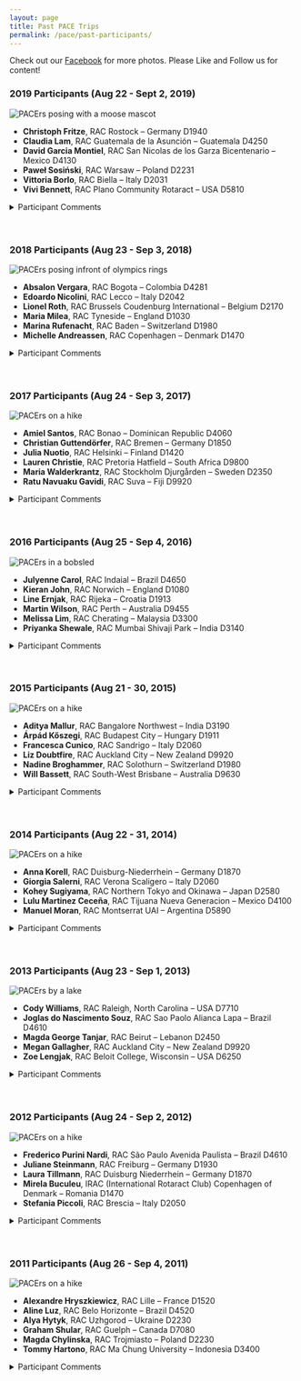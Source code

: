 ```yaml
---
layout: page
title: Past PACE Trips
permalink: /pace/past-participants/
---
```


Check out our [Facebook](https://www.facebook.com/PACERotaract/) for more photos. Please Like and Follow us for content!

### 2019 Participants (Aug 22 - Sept 2, 2019)

![PACErs posing with a moose mascot](/assets/images/EY_2019-08-24_P0010.jpg)

* **Christoph Fritze**, RAC Rostock – Germany D1940
* **Claudia Lam**, RAC Guatemala de la Asunción – Guatemala D4250
* **David Garcia Montiel**, RAC San Nicolas de los Garza Bicentenario – Mexico D4130
* **Paweł Sosiński**, RAC Warsaw – Poland D2231
* **Vittoria Borlo**, RAC Biella – Italy D2031
* **Vivi Bennett**, RAC Plano Community Rotaract – USA D5810

<details><br/>
  <summary>Participant Comments</summary>

Applying for PACE is a decision you definitely won´t regret! The trip offered everything – from breathtaking nature experiences to great city tours and nice social events. Its organizers are truly committed to make you feel comfortable, safe and happy during the whole time. You will meet amazing people – and miss them at the end. If you want to discover Canada, are interested in meeting new people from around the world and like being active, this is exactly the right trip! **-Christoph**

The trip is a dream! From the moment you arrive and someone from the coordinators pick you up until the moment you have to say goodbye. You stay with the best memories of an unforgettable experience. It is worth going! Good organization. BC is beautiful in all aspects: People, food, culture, history, landscapes, animals. You have time to meet, to enjoy. Many laughs will arise that you will never forget. You know friends from other parts of the world and you will always carry them in your heart. **-Claudia**

PACE 2019 is the best experience of my life! This trip is full of amazing people, cities, views and culture. I couldn’t ask for a better group, 6 strangers that since the first moment became such as good friends for life! Canadians are very nice people; everyone made us feel comfortable and welcome in their country and home! The culture is beautiful. This trip is full of incredible activities, so much so that for me it was like traveling a whole month! The committee has a perfect organization; we enjoyed so much! I felt in love with Whistler and Victoria; small cities but beautiful! Grouse Grind, Chief and Blackcomb mountain… Outstanding! Most of the activities were first times for me so I was so excited. Do not hesitate and apply for this experience next time! Highly recommended by the #NapGuy **-David**

Are you wondering: “Should I visit Canada and British Columbia?”? Do not think too much about it, just do it, listen to Shia LaBeouf 😉 PACE 2019 for me was the best adventure of my life and milestone in self improvement. Before PACE I was not sure if I want to travel abroad. Now I can’t imagine my life without visiting other countries. Within only 10 days I met a lot of amazing people, from which I learned a lot. PACERS told me about their countries and hosts showed me different sides of British Columbia (they prepared plenty of activities!). Every day was intense and breathtaking! You will not regret taking part in PACE. It will be one of your great experience in your life. **-Paweł**

Hello, I am Vittoria, from District 2031 (Italy). PACE experience was absolutely A-M-A-Z-I-N-G! You get the opportunity to spend 10 days with awesome people from all over the world. At the beginning they are perfect strangers but – in the end – they are amazing trip MATES and Rotaract siblings! PACE is more than an “holiday” experience. (Actually, it is not a holiday at all !! you will discover it VERY SOON!) 😊 PACE is about sharing and learning. Sharing past-experiences, present time, opinions and ideas. All this sharing is translated into learnings.I learnt what other Rotaract clubs do (and I will pick up some ideas), I learnt a lot about Canada’s traditions cultures and history. Most of all, I learn a bit more to be a global citizen! I cannot neither explain nor list all the activities we did. (the list will be too long!!). I just suggest you to jump into this experience! Wish you to enjoy, learn and share as much as possible! **-Vittoria**

PACE was one of the best experiences I’ve had and as a Rotaractor I feel very grateful and lucky for having been able to participate in this wonderful trip. I had a blast and learned a lot from other people I got to meet and share with. It’s unbelievable to see how complete strangers can become great friends and connect in such a short period of time. This trip made me love Canada and Canadians more than before and it taught me that I can do anything I put my mind to.  The organizers really put their heart into it and make sure that everyone is taken care of at all times. It definitely went above and beyond my expectations, the views were stunning, the food was good and all people making this happen were very fun and caring. I loved being hosted by rotarians and getting to spend time with them as well. I would recommend this trip over and over again! **-Vivi**
</details><br/><br/>

### 2018 Participants (Aug 23 - Sep 3, 2018)

![PACErs posing infront of olympics rings](/assets/images/2018.jpg)

* **Absalon Vergara**, RAC Bogota – Colombia D4281
* **Edoardo Nicolini**, RAC Lecco – Italy D2042
* **Lionel Roth**, RAC Brussels Coudenburg International – Belgium D2170
* **Maria Milea**, RAC Tyneside – England D1030
* **Marina Rufenacht**, RAC Baden – Switzerland D1980
* **Michelle Andreassen**, RAC Copenhagen – Denmark D1470

<details><br/>
  <summary>Participant Comments</summary>

I just don’t have words to express how I felt during my stay in Canada and specially during PACE2018. The Canadian culture is overall the greatest culture I have met. People is kind, nice, lovely and very welcoming, they make you feel you are at home, and that is something priceless. PACE2018 for me was the perfect opportunity to fall in love with Canada and to make me feel more into the idea of moving over in my near future. There is so much to do in BC that you will not believe it. Do not hesitate to apply for this trip and get your self into one of the best experiences you will have in your life! Guys I love you all!! -**Absalon**

If you want to live one of the best experiences in your life, apply to this trip! You will make wonderful excursions, you will meet unique and special friends, you will have fun every single day and you will see the most beautiful landscapes in the world. This experience will change your life!! -**Edoardo**

The Pace edition 2018 was just amazing! A great group of 6 trippers completed by amazing organisers made those 10 days unforgettable! British Columbia is an amazing place that every person that called itself a tripper should see one day. A wonderful Pacific coast surrounded by beautiful trees and giant mountain where amazing and beautiful cities like Victoria, Vancouver or Whistler stand! This trip is not made for tourists but for adventurers from a cold lake in Whistler to the Mountain pikes of Grouse Grind and the Chief or from the little cute street of the capital Victoria to every corner of the gigantic Vancouver, there is no time to get bored! Thank to the different cultures present via the immigration in BC, I had the opportunity to travel the world via food. The difficulty and accessibility in the same time of physical activities were a perfect balance for everyone in research of adventures after some hard-working months back home. It is a trip to be done for every Rotaractor in the world that loves to have sensations and in need of discoveries! -**Lionel**

PACE is more than you would expect. However, you think PACE will be like – scratch that. It will surprise you in so many ways. I loved everything about this trip – the people, the activities, the food, the places we’ve seen and everything that we have experienced together, as friends. I think PACE is a great example of what Rotaract is and goes to show how people that have never met can become instant friends and miss each other dearly after the trip ends. Be warned – you will be heartbroken after this trip as you will miss having all those amazing people in your life, on a daily basis, once you are back home. I strongly feel that every Rotaractor should experience a trip like PACE – it’s a one of a kind opportunity. -**Maria**

PACE offers so many amazing experiences which makes it impossible to choose just one favourite activity. There is something on the program for everyone. From physical activities to culture to ethnic food, you get a great insight of British Columbia’s beauty and multicultural identity. What makes it even better, is that you get to share all of with a bunch of wonderful people, that become friends for life. I’m grateful I got the opportunity to be part of PACE and can only recommend this trip! I wish this trip never ended and I could’ve just stayed in Vancouver for good! <3 -**Marina**

PACE was the best 10 days of experience I ever had!! BC was so beautiful, the mountains, the sea, the woods, all together gives me the most beautiful country I ever have seen. I didn’t imagine that I would have a new family in 10 days. Maria, Abs, Lio, Marina, Eddie, and the best local Rotaract Guides, made the trip unforgettable. If you want to make new friends, learn about new culture, try new food, see a beautiful country, be active and have a lot of fun, then PACE is the perfect trip, it has it all!! Go for it! -**Michelle**
</details><br/><br/>

### 2017 Participants (Aug 24 - Sep 3, 2017)

![PACErs on a hike](/assets/images/pace_trip_2017.jpg)


* **Amiel Santos**, RAC Bonao – Dominican Republic D4060
* **Christian Guttendörfer**, RAC Bremen – Germany D1850
* **Julia Nuotio**, RAC Helsinki – Finland D1420
* **Lauren Christie**, RAC Pretoria Hatfield – South Africa D9800
* **Maria Walderkrantz**, RAC Stockholm Djurgården – Sweden D2350
* **Ratu Navuaku Gavidi**, RAC Suva – Fiji D9920


<details><br/>
  <summary>Participant Comments</summary>

PACE Rocks! Best Trip EVER. BC is such a beautiful place with breathtaking nature, happy and kind people but mostly it’s such a multicultural environment. I had the chance to experience 10 days full of experiences, making new friends all along the way. Friends for live. Visiting Grandville and the craft beers tasting was really fun and educational. I have to thank everybody who made this experience possible, I have no words to express my gratitude. -**Amiel**

Sometimes in life you just happen to meet people. People that will fill your heart with joy and make your life richer. People that will bestow you a one in a lifetime experience and will be friends you will never want to leave again. This sometimes is PACE. You come for a trip and go with your memory full of adventures and your heart bursting with love. Love for the breathtaking landscapes of British Columbia. Love for the delicious Food and snacks and drinks you are presented with and most of all the love for the incredible people from all over the world you will meet there. When there is a perfect example of what Rotaract friendship means and what it can do, then you will be blow away by the hospitality you will experience on this trip.  From the Mountaintops of Whistler to the Port of Victoria and the woods of Vancouver and the steep ascent of the Grind and the Chief, I fell in love with the area and its inhabitants. I am so thankful that I was given the opportunity and the chance to find family so far from home. A place to where I always will come back again and feel welcome and a bunch of awesome people I will never forget in my lifetime. It is worth every last mile you travel for it. It is a hell of a ride!! Go make it one of yours as well. -**Christian**

PACE2017 was an unbelievably beautiful experience and I feel so grateful that I had the opportunity to be a part of it! It’s a great journey that combines amazing nature, beautiful cities, countless number of fun activities, food, culture, knowledge, doing good, Rotaract and Rotary, and above all, open and warm-hearted people. If these are things that you love, you should definitely apply because PACE is a unique way to experience the beautiful British Columbia in lovely company! One thing you need to know beforehand, though: Canada will steal your heart <3 -**Julia**

What ever you are doing instead of applying to PACE is a waste of your time. This was honestly the greatest travel experience of my life so far – I have never had such a fun filled, jam packed amazing experience with such fantastic like-minded people. This is a wonderful example of how Rotary can take you places – see you all at RI 2019! -**Lauren**

I’ve always traveled a lot and thought I had seen and tried on most things by now. I was WRONG. PACE exceeded my expectations by far and I tried on so many things for the first time! Tandem cycling, hiking, dragon boating, kayaking, pubcrawling, bull riding, line dancing, prom, eating ramen, beaver tails and dim sum – the list goes on and on and on. I would summarize PACE as one of the best, if not the very best experience possible within Rotaract. You truly get the whole package – great guides, local Rotaractors and hosts, amazing food, even more amazing activities and memories for life. It’s just a win-win-win all the way through. If I can promise anything, it is that you WILL regret it if you don’t apply next year (if I could, I’d do it over and over again). Best trip ever! -**Maria**

I can confidently say PACE has been my best trip (so far). The picturesque mountains, the beautiful (but cold) Pacific Ocean and the acres of woodland as far as the eyes could see provided a beautiful natural backdrop to a week that went by faster than it began. From racing between transit lines, running on only 5 hours of sleep, trying new food, meeting new friends, powering the strenuous hikes after a long night out and keeping up with a hectic set schedule. It was truly unforgettable and I would not have had it any other way with any other group of beautiful humans. Christian (eins), Lauren (drie), Julia (nelja), Maria (fem) and Amiel (seis), all made the trip even more than it was. Our random public dance parties, group hugs, silly selfies, loud count offs and carpool karaoke’s definitely left its mark across British Columbia (BC). Topped with the amazing PACE organizers and guiding Rotaractors who made each day even more memorable, there is no better way to explore BC than through PACE, as you get the true Canadian experience. Trust me; this is one of those bucket list items you never knew you needed!!!
Vinaka and Loloma’s from Fiji -**Ratu**
</details><br/><br/>

### 2016 Participants (Aug 25 - Sep 4, 2016)

![PACErs in a bobsled](/assets/images/DSC_0052.jpg)

* **Julyenne Carol**, RAC Indaial – Brazil D4650
* **Kieran John**, RAC Norwich – England D1080
* **Line Ernjak**, RAC Rijeka – Croatia D1913
* **Martin Wilson**, RAC Perth – Australia D9455
* **Melissa Lim**, RAC Cherating – Malaysia D3300
* **Priyanka Shewale**, RAC Mumbai Shivaji Park – India D3140

<details><br/>
  <summary>Participant Comments</summary>

No words can describe how awesome this PACE Trip 2016 was. We had a chance to get know a different country and wonderful people at the same time that we experienced a lifetime of adventures, put together in 10 amazing days in the beautiful British Columbia!  Outstanding views, amazing meals, incredible activities that includes biking, hiking, cooking, ice skating, and collecting so many memories in Vancouver, Burnaby, Richmond, Whistler, Victoria, and more! All of that while getting to know the others PACERS, learn about their cultures, getting to know the amazing committee that gave us an unforgettable and perfect roundtrip, the hosts that welcome us in their homes and the other Rotarys and Rotaracts that sponsor this trip and make this opportunity happen, just thank  you so much!  I’ll never forget this experience and I recommend to every Rotaractor in the whole world!  I had the time of my life, and a piece of my heart will always be in Canada, and in Malaysia, Croatia, India, Australia and England!  <3  Love you all! -**Julyenne**

As a relatively new Rotaractor, I couldn’t have picked a better first round trip! It was a fantastic way to explore British Columbia, and more importantly make some new friends from around the world. Don’t hesitate in applying for PACE, I promise you, you won’t regret it! -**Kieran**

PACE – best Rotaract roundtrip ever!! Beautiful nature, very kind enthusiastic friendly people, wonderful places, awesome food, amazing activities (even the hikes). Once in a lifetime experience. British Columbia was so much more of what I’ve expected, stole a piece of my heart. Big thanks to the fantastic organizers, the hosts, the super crazy lovely awesome pacers (July, Melissa, Priyanka, Kieran, Martin) and all the Rotaractors and Rotarians involved. You did an amazing job and made this experience unforgettable! I really felt like home. A true example of what Rotaract and Rotary community is all about. Don’t think twice to apply! It’s a must-do! You wont regret it, promise! -**Lina**

PACE 2016 was such an amazing experience! We were welcomed into an amazing country of beautiful majestic mountains, glistening lakes and flowing rivers. There was so much to see and to do and to explore! Travelling across British Columbia we hiked, cycled and kayaked to the next hidden gem awaiting for us around every corner. Everyone we met was so friendly, fun and full of enthusiasm. The local Rotaractors and Rotarians ensured we had every need met and were well looked after. It was the perfect opportunity to meet some fantastic people around the globe, working to make the world a better place through international goodwill and boosting friendships. I couldn’t recommend this trip more highly than that I’d love to do it all again! -**Martin**

If you’re looking for a round trip that brings you to the non-touristy, only-locals-know-best places, foods, and things to do, then PACE is for you! For the past 10 days, I had great time experiencing British Columbia with five other International Rotaractors. All that beautiful weather, fun fun fun activities, delicious food, silly jokes, crazy dancing and laughter will forever etched in my memory. I’m truly honored to be part of this amazing experience. Two thumbs up !! BIG WET KISSES to the PACE organizers to have arranged such a wonderful trip!!! TERIMA KASIH!! -**Melissa**

If I had to choose one word to describe this experience, it would probably have to be coined. That is how amazing the PACE trip was and I do not have enough words to do justice to the experience!  This being my first international trip and my first Rotaract roundtrip, I consider myself very fortunate to have been selected for such a wonderful experience. The PACE trip is so brilliantly and intricately planned to give you the best insights into the magical and multifaceted province of British Columbia. Right from the warmest welcome in the country by Rotarians and Rotaractors, the mesmerizing landscapes, majestic mountains, unforgettable experiences, friendships to last for a lifetime, super exciting activities, best fellow PACE participants, the most amazing bunch of dynamic and committed Rotaractors, PACE covers it all. I lost track of how many times I was awestruck throughout the trip. It is incredible how you get to experience so many extraordinary things in such a short span of time which ultimately bring about so much change within you and teach you such valuable lessons. Throughout the trip these little but powerful incidents took place which managed to teach me so much about myself and life. What you take back from this trip are memories to last a lifetime and friendships that extend to every corner of the globe. Those 10 beautiful days were nothing less than a dream for me. Thanks to PACE, a part of me will always belong to Beautiful British Columbia. I’m glad I applied for this program and you should too ☺ -**Priyanka**
</details><br/><br/>

### 2015 Participants (Aug 21 - 30, 2015)

![PACErs on a hike](/assets/images/PACE2015.jpg)

* **Aditya Mallur**, RAC Bangalore Northwest – India D3190
* **Árpád Kőszegi**, RAC Budapest City – Hungary D1911
* **Francesca Cunico**, RAC Sandrigo – Italy D2060
* **Liz Doubtfire**, RAC Auckland City – New Zealand D9920
* **Nadine Broghammer**, RAC Solothurn – Switzerland D1980
* **Will Bassett**, RAC South-West Brisbane – Australia D9630

<details><br/>
  <summary>Participant Comments</summary>

After going through 10 days of amazing fun, adventure and learning, I should say that I have been really lucky to have been chosen for the PACE 2015 program. Though I had seen pictures of Pacific Canada on the internet, this part of the world is really a piece of paradise on earth. The sheer beauty of the place is not to be missed. The meticulous planning of the organizers, the warmth of the hosts and the cheerfulness of the Rotarians, Rotaractors and participants ensured that there was never a dull moment. I am going to treasure the experiences from this trip all my life. -**Aditya**

PACE was one of the best trips in my life…if not the best. Beautiful hikes, picturesque landscapes, friendly and kind people, awesome food, amazing activities, great company. Canada and Vancouver are everything what I expected, and even more. Thanks for the organizers, who did and an amazing job, that sets an example for trips all around the world to follow. If I can give you one advice: don’t hesitate even a minute, just apply! -**Árpád**

PACE is definitely a must-do for every Rotaractor! It is incredible how many things we had the opportunity to do and see in only 10 days. Everything was well-organized and people were welcoming, friendly and enthusiastic. It is not only a roundtrip but a full experience that allowed us to build some new relationships and get lots of new ideas for our clubs at home. If you have the opportunity to be one of the next PACERS, I only recommend you to follow the flow and trust the guides, without thinking too much about the schedule. Leave your doubts and fears at home. You definitely won’t be disappointed! (PS: Get ready to fall in love with British Columbia). -**Francesca**

PACE was a once in a lifetime trip without a doubt. I met some amazing people and feel like I really got to know Vancouver whilst seeing some other parts of beautiful Canada. There were so many things to see and do and great people to meet. I certainly won’t forget this trip or the people I made it with! -**Liz**

It’s just a big big WOW. Don’t expect anything, just apply! It will be better than what you could ever imagine. PACE is packed with fun activities, which can put you to your limit. You will see Vancouver area through the eyes of locals. I am so thankful for this experience about culture, willingness, involvement and service above self, enthusiasm and most important: friendship. The committee, participating local Rotaractors, Rotarians, friends and family of those involved are open-mined and provide you a home away from home. I left my heart in Vancouver. Thx PACE2015! -**Nadine**

What an amazing example of international networking within Rotaract. Starting with being warmly welcomed from the get-go, I got to meet an amazing group of locals and fellow PACE participants from around the world. We saw bears and lumberjacks, hiked mountains, had a BBQ with local Rotarians by a pristine Canadian blue lake, went for high tea in Victoria, cycled Stanley Park, tried poutine and beaver’s tail and so much more – sound great doesn’t it? Don’t think about applying, just do it. Would reapply for next year if I could. -**Will**

</details><br/><br/>

### 2014 Participants (Aug 22 - 31, 2014)

![PACErs on a hike](/assets/images/DSC_0400.jpg)

* **Anna Korell**, RAC Duisburg-Niederrhein – Germany D1870
* **Giorgia Salerni**, RAC Verona Scaligero – Italy D2060
* **Kohey Sugiyama**, RAC Northern Tokyo and Okinawa  – Japan D2580
* **Lulu Martinez Ceceña**, RAC Tijuana Nueva Generacion – Mexico D4100
* **Manuel Moran**, RAC Montserrat UAI – Argentina D5890

<details><br/>
  <summary>Participant Comments</summary>

PACE 2014 – What an amazing trip! As it was my first time to visit Canada as well as taking part in a Rotaract trip there are no words to describe how thankful I am to have been chosen as a participant. I enjoyed every single day of the trip and definitely made friends for life! Thanks to the whole PACE team, all the guides, hosts and of course to the other PACERS (Lulu, Giorgia, Manu and Kohey) who affected this trip to become an unforgettable experience! I hope to see you all again in the near future!!! -**Anna**

Vancouver definitely stole a piece of my heart. PACE trip gave me the opportunity of living 10 days that I’ll never forget in my life. I feel very lucky because I had the chance to discover the city in the best possible way: we were guided by an enthusiastic and committed group of great people, that everyday gave their best to show us Vancouver and the surroundings, entertain us, challenge our limits and build life lasting friendships. I loved hiking mountains, visiting the nearby cities of Victoria and Whistler, walking through the city and partying during the night. Each single member of the hosting club, Burnaby Rotaract, taught me a great lesson about willingness, enthusiasm and friendship. Among them I really felt home and I experienced what “fellowship through service” really is. The value of this experience is something I will never be able to explain, but I wish all the people I love to try something like that in their life. -**Giorgia**

PACE gave me a lot of unforgettable experiences. I enjoyed every single activity and moment. I am very proud to be one of PACErs this year and to spend time with awesome Rotaractors in District 5040 and 4 other PACErs. 10 days passed so quickly and each day was full of joy and surprise. This trip is the best trip ever in my life. Thank you for all the Rotarians and Rotaractors in District 5040 to give me this wonderful opportunity. -**Kohey**

PACE has been one of the most amazing experiences of my life! Everyday was filled with great activities, great food and surprises here and there! Now Canada has a very special place in my heart and that is all thanks to the amazing Rotarians and Rotaractors behind this experience! It is an amazing cultural exchange activity and I wish many Rotaractors get the chance to live this and enjoy it as much as I did! -**Lulu**

If you are reading this, you might be interested in this trip, pleas apply for it, don’t hesitate, and then you will thank me! 🙂 It’s a huge opportunity to meet awesome people, to get to know a very nice and multicultural country! Before I went, I thought, after the trip I was gonna make 5 new friends (pacers) and now I can tell you that I have many more friends, cause Rotaractors there, are just wonderful people, very nice and friendly. All you have to do is submit and get ready, everything else is all set up for you to have a perfect trip. It’s on you to enjoy it. It’s a very good way of knowing Canada, during this trip you get to know Canada from the inside, from the point of view that you wouldn’t get as a tourist. Of course it’s a nice opportunity to share your culture and traditions as well. Last but not less important, I could say I have a new family there. Not much more to say, Just want to thanks once again, to the Rotary Clubs who made this trip possible, all the Rotaractors that made this trip the best of the trips and special thanks to my host family! I’ll miss you all Pacers and Canadians! I’ll be back someday! Waiting for you here in Argentina!!! please come visit me 🙂 -**Manu**

</details><br/><br/>

### 2013 Participants (Aug 23 - Sep 1, 2013)

![PACErs by a lake](/assets/images/364-e1393709993665.jpg)

* **Cody Williams**, RAC Raleigh, North Carolina – USA D7710
* **Joglas do Nascimento Souz**, RAC Sao Paolo Alianca Lapa – Brazil D4610
* **Magda George Tanjar**, RAC Beirut – Lebanon D2450
* **Megan Gallagher**, RAC Auckland City – New Zealand D9920
* **Zoe Lengjak**, RAC Beloit College, Wisconsin – USA D6250

<details><br/>
  <summary>Participant Comments</summary>

I arrived for the PACE not knowing what to expect and with little knowledge of the Bristish Columbia area. After 10 amazing days packed full of exciting activities, I left with memories and friendships that will last a lifetime. The trip was a great representation of the area and very well organized from start to finish. I can’t think of a better way to explore a new place and bond with Rotaractors from all over the world! A+ experience in my book. -**Cody**

PACE 2013 was fantastic! I don’t have enough words to describe how I was happy in those ten days! It was a full package of fun and friendship. I was not expecting to see everything that I saw and get to know a bunch of wonderful people! We have been to so many beautiful places like the Grouse Mountain, Victoria, Whistler, Richmond and much more! Everybody that I had the chance to meet just made me to feel more and more happy! It’s unbelievable how we can be connected to people in only 10 days; I felt that I knew everybody for years!  I can say without any doubts that it was one of the best trips that I have ever made! Thank you so much for the entire PACE team, hosts, PACERS (Cody, Magda, Megan and Zoe) and everybody else involved that made those 10 days so wonderful! -**Joglas**

PACE was worth the way from Beirut… No time for Jet Lag! Just a full program of amazing activities at magnificent BC spots with wonderful fellows! It is indeed an opportunity to live the real cultural exchange and to come back with lots of fun memories.. Love! -**Magda**

PACE 2013 was one of the best weeks of my life. I meet incredible people both international and from Canada, had great food, saw some incredible scenery and generally got amped on Rotaract.  I walked away energised to keep spreading the Rotaract back in NZ especially the international opportunities that we are starting to learn about. You guys were awesome!!! Thank you for the most incredible time. -**Megan**

This trip reinforced everything I believed and felt about Rotaract and Rotary International. This experience has raised my expectations for any future trips and I don’t think I would have been able to experience Vancouver in a more fantastic way and meet so many wonderful people under just 10 days. -**Zoe**

</details><br/><br/>

### 2012 Participants (Aug 24 - Sep 2, 2012)

![PACErs on a hike](/assets/images/DSC_0185.jpg)

* **Frederico Purini Nardi**, RAC São Paulo Avenida Paulista – Brazil D4610
* **Juliane Steinmann**, RAC Freiburg – Germany D1930
* **Laura Tillmann**, RAC Duisburg Niederrhein – Germany D1870
* **Mirela Buculeu**, IRAC (International Rotaract Club) Copenhagen of Denmark – Romania D1470
* **Stefania Piccoli**, RAC Brescia – Italy D2050

<details><br/>
  <summary>Participant Comments</summary>

PACE was the very best thing that happened to me in my ENTIRE life! There’s no better way to know about Canada’s politics, food, culture, drink, way of living, economics and places. All you heard about Canada? Forget it. It’s way better than what anyone is able to describe…The very best thing about this project is that you are by the first time in Canada, with other five people who you never knew and you have a bunch of local Rotaractors to show you around. In this edition there were accents from Russia, Honduras, Italy, Brazil, Taiwan, USA, German, Romania and more. I saw snow, learned to ride a bike, made friends, was invited to go to many other countries, visited amazing places. It was all inspiring. I learned to respect the differences and those differences, in a weird way, brought everybody closer. The stereotypes vanished and we were all a big family. PACE is adventure, knowledge, fellowship, kaua tu, beautiful sights, food, poetry, culture, history and most of all, a opportunity to have the best time of your life, as I did. After Canada I went to US and spend more twenty days traveling all around, from West to East and met a lot of other Rotaractors. Apply now and just wait for the answer. When you are selected it’s magical! -**Fred**

PACE was the best thing that could happen to me this year! It was unimaginable and so much better than anything I had expected. I was really curious about the other participants and the Canadian Rotaractors, and I must say everyone was just so kind and open and exited about Rotaract and the trip. It was wonderful to feel that spirit and be part of it. British Columbia is fantastic with its diverse and beautiful nature. Every place we visited (Kelowna, Vancouver, Whistler, Victoria, Richmond) was unique and it really gave me a well rounded picture of BC. I loved that one could see and do so many different places and things in only 10 days. I sometimes looked at the schedule and thought, oh my good how shall we manage to do all those things in one day?! And again and again I was so surprised that you could. I felt really energetic the whole week and I think that was because of the special spirit we had in our group, everyone was always in a good mood and excited about everything we did. I loved all the sports, the kayaking, the biking, the dragon boating, the hiking in Whistler, and of course, my favourite, the Grouse Grind!! It was fantastic! I just felt so good the whole day after that (also while doing it), it was amazing. It’s hard to put it in words, PACE was a fantastic experience and I met great people from all over the world who I miss a lot and who I hope to see again sometime! It’s one of those memories you will never forget and that have a special place in your heart. Thank you again for giving me the opportunity to be part of this wonderful experience. It gave me so much and I am really thankful for it. -**Juliane**

Having been part of PACE 2012 is something that makes me really proud. The trip convinced me again, that Rotaract is the perfect addition for young people. During PACE 2012 I experienced everything that means Rotaract to me: I found various new friends and the great thing is, they are from all over the world. I learned and experienced so many interesting things that it is still hard to put it into words or even thinking about how to summarize all these crazy activities. Apart from the nature, the cities and the outdoor activities the probably most impressing fact about BC and PACE 2012 was the attitude of the organizers: I’ve never met so many open-minded, relaxed and well-organised people in one place and this is to my mind the most important impression of the trip. I really learned something about myself, thanks to all these wonderful people I’ve met and I can only recommend to start to write your own application right now. -**Laura**

You are surrounded by 10-15 people pretty much all the time for 10 days, they are people you just met, you are tired and in a hurry all the time. However, you don’t need anything else but THAT…you don’t need to get your personal space or privacy you want to make the most of those 10 day because everyone is AMAZING… Not to mention that everywhere you look around you see something worth transforming into a postcard! -**Mirela**

The best experience of my life. -**Stefania**

</details><br/><br/>

### 2011 Participants (Aug 26 - Sep 4, 2011)

![PACErs on a hike](/assets/images/IMG_8829.jpg)

* **Alexandre Hryszkiewicz**, RAC Lille – France D1520
* **Aline Luz**, RAC Belo Horizonte – Brazil D4520
* **Alya Hytyk**, RAC Uzhgorod – Ukraine D2230
* **Graham Shular**, RAC Guelph – Canada D7080
* **Magda Chylinska**, RAC Trojmiasto – Poland D2230
* **Tommy Hartono**, RAC Ma Chung University – Indonesia D3400

<details><br/>
  <summary>Participant Comments</summary>

To discover the world and make new friend of different social and cultural backgrounds is a wonderful opportunity that only an organization like Rotaract can offer. This trip really put these points at their utmost… Vancouver is a vibrant, international city and I’m so glad it’s been the city of my first trip to Canada. From the poor downtown area to the Asian night market and the wonderful Stanley Park, we got an unbiased view of the diversity this city has. Victoria and the Whistler ski resort were also a great addition to this motley experience. It’s the first time of my life I see whales in their natural environment. The organizing team was so committed and the international participants so motivated, that we became a tightly knit group that kept the good mood and the support to each other, no matter what with have to struggle on… And we had occasions to! In fact, this trip was challenging for me in two ways. First, physically. To climb the 3 km, 2830 steps, Grouse Grind the first morning with my still 8 hours jetlag was already stimulating…. And rewarding, by its wonderful postcard view. But the many sports we did the following days: hiking, biking, dragon boating, ice skating, kayaking, laser shooting… were really demanding for me. Second, socially. It was the first time for me to do public speeches in English, in front of these crowed Rotarians audiences. I was pretty worried. But finally they got thrilled by my presentation! I succeeded in these two challenges! Finally, this trip will last in my life as an unforgettable good experience. I discovered wonderful areas, made friends for life and succeeded in surpassing myself and becoming a better person. Thank you. -**Alexandre**

What can I say about Canada? Only good things! My own journey began in Toronto … I was afraid! But … everything went well! Good people! Happy and willing to help! After that, I met my friends in Richmond I was even happier … everyone with good will and the Rotaractor spirit alive! The trip is impressive: Starting with the application: all very planned and organized every step of the time, and always hearing your feedback on top of everything! Reception: The meeting at the airport was great! All waiting, no delays (except on my part …) and hosting division already prepared. The trip itself: exciting… every city I met was a new experience of beauty, architecture and nature… I must say I fell in love with Richmond even rising rapidly. I loved Victoria from the heart, it was the cutest place! Vancouver: a modern city, people of sound mind and open heart! Anyway I loved everything!…But, incredible as a place is, we really are the experiences we have with others: My traveling companions: I love you all! I hope one day meet again somewhere in the world. Organizers of the event: Thank you for everything! What I liked best was one place in particular: Grouse Grind. I must be honest and admit it was a very big challenge. First I did not like it… it was physically exhausting for me! But today, I look back and think: What a great lesson this mountain has given to me! Reaching the top is hard but possible, especially if you have someone to encourage you along (Thanks Chris!). Each step must be taken with care, and each step climbed should be celebrated. In the end, the feeling is worth it! It is pleasant! Anyway … My advice: go, and feel! The verb is felt: the pleasure of being in a beautiful place, the delicious taste of a Bubble Tea, the warmth of people who make a point of your presence and wish you well! I wish I can return soon… Kisses from Brazil! -**Aline**

Having been selected to attend last year’s trip was one of the highlights of my 2011 year. The trip itself was wonderfully organized and the comforts and needs of the trippers remained at the fore throughout the entire experience. As per most Rotaract trips, the organizers were extremely hospitable, and no wonder – Vancouver is one of the most hospitable places I’ve ever been to. It didn’t take too long for me to feel at home… The food on the trip was fantastic. My favourite was the fresh seafood and nothing could beat the delicious assortment found at the Asian night market we visited in Richmond. The trip showcased the true beauty of Canada’s west coast. From seaside fishing wharfs, all the way up to the Chief’s peak, we saw it all. My favourite part of the trip was spending time on the water: sea kayaking, being on the ferry to visit the Victoria Rotaract Club on Vancouver Island, and swimming in frigid mountain valley lakes. We spent a lot of time experiencing and learning about the traditional culture of the First Nations people who have been living in British Columbia for generations. Their culture is unique, and Salish art can be found everywhere in the region. Downtown Vancouver is a dynamic, beautiful city and abounds with old shops, contemporary cultural facilities and historic bus tours that were amazingly good fun! While it was somewhat unorthodox I’m sure for a Canadian to be selected for the trip, I was no less in awe of the experience than any other traveler. It was extremely humbling being in the presence of such wonderful Rotaractors who embodied the true spirit of Rotaract. Let them take you on the adventure of a lifetime – but remember, bring your hiking shoes and “make lots of photos!” -**Graham**

Last year I have been chosen as a participant in “Pacific Canada Experience with Rotaract”. For more than a week trip, I spent all the great time with them (participants and also officers) together. Almost all of the places which we visited is the most wonderful and interesting places, especially for you guys who like adventure so much (you will be challenged to finish all the high mountain in Vancouver)… But that’s not all the program about, you will taste some special foods, like poutine, visit some cultural places, like museum, and also doing other excited activities guys. I really really really recommend all of you to take this chance for visiting Vancouver (Canada) by joining this amazing trip dude. It will be one of your great experience in your life. -**Tommy**
</details><br/><br/>